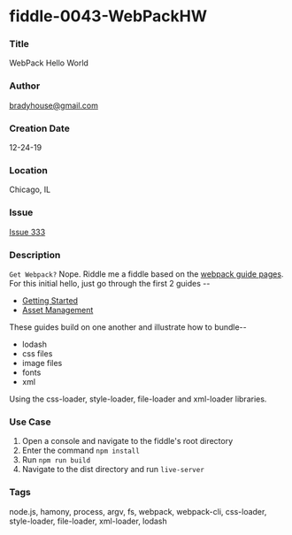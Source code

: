 fiddle-0043-WebPackHW
======

### Title <a name="title"></a>

WebPack Hello World


### Author <a name="author"></a>

bradyhouse@gmail.com


### Creation Date <a name="creation-date"></a>

12-24-19


### Location <a name="location"></a>

Chicago, IL


### Issue <a name="issue"></a>

[Issue 333](https://github.com/bradyhouse/house/issues/333)


### Description <a name="description"></a>

`Get Webpack?` Nope. Riddle me a fiddle based on the [webpack guide pages](https://webpack.js.org/guides). For this initial hello, just go through the first 2 guides -- 

*   [Getting Started](https://webpack.js.org/guides/getting-started/)
*   [Asset Management](https://webpack.js.org/guides/asset-management/)

These guides build on one another and illustrate how to bundle--

*   lodash
*   css files
*   image files
*   fonts
*   xml

Using the css-loader, style-loader, file-loader and xml-loader libraries.


### Use Case<a name="use-case"></a>

1.  Open a console and navigate to the fiddle's root directory
2.  Enter the command `npm install`
3.  Run `npm run build`
4.  Navigate to the dist directory and run `live-server`


### Tags <a name="tags"></a>

node.js, hamony, process, argv, fs, webpack, webpack-cli, css-loader, style-loader, file-loader, xml-loader, lodash
